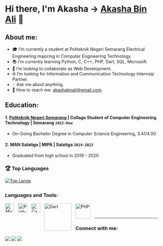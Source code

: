 # Hi there, I'm  Akasha -> [Akasha Bin Ali](https://www.instagram.com/akashaa.9?utm_source=qr&igsh=dWg2c3dqOGJsYmp3) 👋
## About me:
- 🎓 I’m currently a student at Politeknik Negeri Semarang Electrical Engineering majoring in Computer Engineering Technology.
- 📚 I’m currently learning Python, C, C++, PHP, Dart, SQL, Microsoft.
- 🤝 I’m looking to collaborate as Web Development.
- 🌐 I’m looking for Information and Communication Technology Internsip Partner.
- 💡 Ask me about anything.
- 📩 How to reach me: akashabnali@gmail.com.

## Education:

#### 1. [Politeknik Negeri Semarang](https://web.polines.ac.id/en_us/) | Collage Student of Computer Engineering Technology | Semarang `2022-Now`
   - On-Going Bachelor Degree in Computer Science Engineering, 3.41/4.00
 #### 2. MAN Salatiga | MIPA | Salatiga `2019-2022`
   - Graduated from high school in 2019 - 2020

### 🏆 Top Languages
[![Top Langs](https://github-readme-stats.vercel.app/api/top-langs/?username=off1Aksh&layout=compact&theme=radical)](https://github.com/imarif69/github-readme-stats)

##


### Languages and Tools:

[<img align="left" alt="MySQL" width="30px" src="https://cdn.jsdelivr.net/gh/devicons/devicon/icons/mysql/mysql-original.svg" style="padding-right:10px;" />][webdev]
[<img align="left" alt="Python" width="30px" src="https://upload.wikimedia.org/wikipedia/commons/thumb/c/c3/Python-logo-notext.svg/110px-Python-logo-notext.svg.png?20100317150552" style="padding-right:10px;" />][webdev]
[<img align="left" alt="C++" width="30px" src="https://upload.wikimedia.org/wikipedia/commons/thumb/1/18/ISO_C%2B%2B_Logo.svg/250px-ISO_C%2B%2B_Logo.svg.png" style="padding-right:10px;" />][webdev]
[<img align="left" alt="Dart" width="90px" src="https://dart.dev/assets/img/logo/logo-white-text.svg" style="padding-right:10px;" />][webdev]
[<img align="left" alt="PHP" width="50px" src="https://upload.wikimedia.org/wikipedia/commons/thumb/2/27/PHP-logo.svg/330px-PHP-logo.svg.png" style="padding-right:10px;" />][webdev]

<br />
<br />

---

### Connect with me:
<div> 
  <a href="https://youtube.com/@akashaali3426?si=iw_ii4mlTiumRX30" target="_blank"><img src="https://img.shields.io/badge/YouTube-FF0000?style=for-the-badge&logo=youtube&logoColor=white" target="_blank"></a>
  <a href="https://www.instagram.com/akashaa.9?utm_source=qr&igsh=dWg2c3dqOGJsYmp3" target="_blank"><img src="https://img.shields.io/badge/-Instagram-%23E4405F?style=for-the-badge&logo=instagram&logoColor=white" target="_blank"></a>
  <a href="https://www.linkedin.com/in/akasha-bin-ali-4b6792368/" target="_blank"><img src="https://img.shields.io/badge/-LinkedIn-%230077B5?style=for-the-badge&logo=linkedin&logoColor=white" target="_blank"></a> 
</div>

 ##


[webdev]: https://github.com/imarif69/imarif69/
